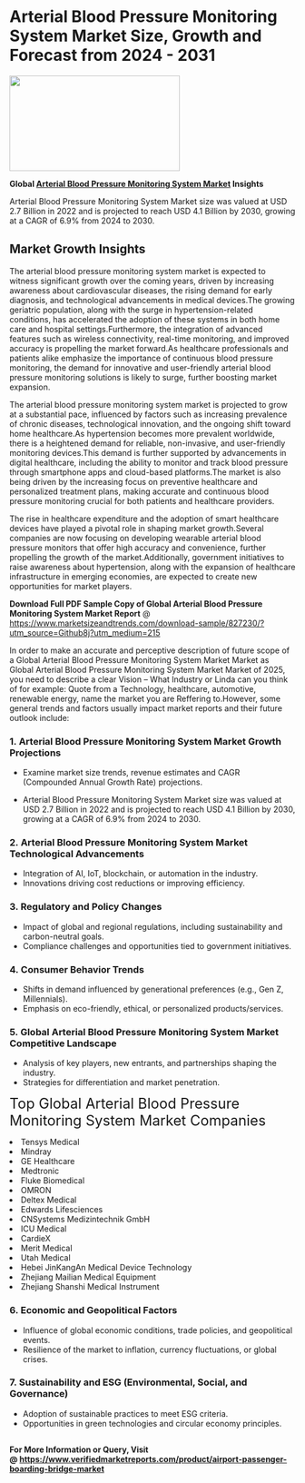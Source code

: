 <H1>Arterial Blood Pressure Monitoring System Market Size, Growth and Forecast from 2024 - 2031</H1><img class="aligncenter size-medium wp-image-584254" src="https://thirdeyenews.in/wp-content/uploads/2024/09/Global-Market-Research-300x168.jpeg" alt="" width="300" height="168" /><p><strong>Global&nbsp;<a href="https://www.marketsizeandtrends.com/download-sample/827230/?utm_source=Github8j?utm_medium=215">Arterial Blood Pressure Monitoring System Market</a> Insights</strong></p><p>Arterial Blood Pressure Monitoring System Market size was valued at USD 2.7 Billion in 2022 and is projected to reach USD 4.1 Billion by 2030, growing at a CAGR of 6.9% from 2024 to 2030.</p><p><h2>Market Growth Insights</h2> <p>The arterial blood pressure monitoring system market is expected to witness significant growth over the coming years, driven by increasing awareness about cardiovascular diseases, the rising demand for early diagnosis, and technological advancements in medical devices.The growing geriatric population, along with the surge in hypertension-related conditions, has accelerated the adoption of these systems in both home care and hospital settings.Furthermore, the integration of advanced features such as wireless connectivity, real-time monitoring, and improved accuracy is propelling the market forward.As healthcare professionals and patients alike emphasize the importance of continuous blood pressure monitoring, the demand for innovative and user-friendly arterial blood pressure monitoring solutions is likely to surge, further boosting market expansion.</p> <p>The arterial blood pressure monitoring system market is projected to grow at a substantial pace, influenced by factors such as increasing prevalence of chronic diseases, technological innovation, and the ongoing shift toward home healthcare.As hypertension becomes more prevalent worldwide, there is a heightened demand for reliable, non-invasive, and user-friendly monitoring devices.This demand is further supported by advancements in digital healthcare, including the ability to monitor and track blood pressure through smartphone apps and cloud-based platforms.The market is also being driven by the increasing focus on preventive healthcare and personalized treatment plans, making accurate and continuous blood pressure monitoring crucial for both patients and healthcare providers.</p> <p>The rise in healthcare expenditure and the adoption of smart healthcare devices have played a pivotal role in shaping market growth.Several companies are now focusing on developing wearable arterial blood pressure monitors that offer high accuracy and convenience, further propelling the growth of the market.Additionally, government initiatives to raise awareness about hypertension, along with the expansion of healthcare infrastructure in emerging economies, are expected to create new opportunities for market players.</p> <p><span class=""><strong>Download Full PDF Sample Copy of Global Arterial Blood Pressure Monitoring System Market Report</strong> @ <a href="https://www.marketsizeandtrends.com/download-sample/827230/?utm_source=Github8j?utm_medium=215" target="_blank">https://www.marketsizeandtrends.com/download-sample/827230/?utm_source=Github8j?utm_medium=215</a></span></p><p>In order to make an accurate and perceptive description of future scope of a Global&nbsp;Arterial Blood Pressure Monitoring System Market Market as Global&nbsp;Arterial Blood Pressure Monitoring System Market Market of 2025, you need to describe a clear Vision &ndash; What Industry or Linda can you think of for example: Quote from a Technology, healthcare, automotive, renewable energy, name the market you are Reffering to.However, some general trends and factors usually impact market reports and their future outlook include:</p><h3>1.&nbsp;<strong>Arterial Blood Pressure Monitoring System Market Growth Projections</strong></h3><ul><li>Examine market size trends, revenue estimates and CAGR (Compounded Annual Growth Rate) projections.</li><li><p>Arterial Blood Pressure Monitoring System Market size was valued at USD 2.7 Billion in 2022 and is projected to reach USD 4.1 Billion by 2030, growing at a CAGR of 6.9% from 2024 to 2030.</p></li></ul><h3>2.&nbsp;<strong>Arterial Blood Pressure Monitoring System Market Technological Advancements</strong></h3><ul><li>Integration of AI, IoT, blockchain, or automation in the industry.</li><li>Innovations driving cost reductions or improving efficiency.</li></ul><h3>3.&nbsp;<strong>Regulatory and Policy Changes</strong></h3><ul><li>Impact of global and regional regulations, including sustainability and carbon-neutral goals.</li><li>Compliance challenges and opportunities tied to government initiatives.</li></ul><h3>4.&nbsp;<strong>Consumer Behavior Trends</strong></h3><ul><li>Shifts in demand influenced by generational preferences (e.g., Gen Z, Millennials).</li><li>Emphasis on eco-friendly, ethical, or personalized products/services.</li></ul><h3>5.&nbsp;<strong>Global Arterial Blood Pressure Monitoring System Market Competitive Landscape</strong></h3><ul><li>Analysis of key players, new entrants, and partnerships shaping the industry.</li><li>Strategies for differentiation and market penetration.</li></ul><p data-pm-slice="1 1 []"><span style="color: inherit; font-family: inherit; font-size: 25px;">Top Global Arterial Blood Pressure Monitoring System Market Companies</span></p><div class="" data-test-id=""><p><li>Tensys Medical</li><li> Mindray</li><li> GE Healthcare</li><li> Medtronic</li><li> Fluke Biomedical</li><li> OMRON</li><li> Deltex Medical</li><li> Edwards Lifesciences</li><li> CNSystems Medizintechnik GmbH</li><li> ICU Medical</li><li> CardieX</li><li> Merit Medical</li><li> Utah Medical</li><li> Hebei JinKangAn Medical Device Technology</li><li> Zhejiang Mailian Medical Equipment</li><li> Zhejiang Shanshi Medical Instrument</li></p></div><h3>6.&nbsp;<strong>Economic and Geopolitical Factors</strong></h3><ul><li>Influence of global economic conditions, trade policies, and geopolitical events.</li><li>Resilience of the market to inflation, currency fluctuations, or global crises.</li></ul><h3>7.&nbsp;<strong>Sustainability and ESG (Environmental, Social, and Governance)</strong></h3><ul><li>Adoption of sustainable practices to meet ESG criteria.</li><li>Opportunities in green technologies and circular economy principles.</li></ul><h2><strong style="font-size: 14px;">For More Information or Query, Visit @&nbsp;</strong><a style="background-color: #ffffff; font-size: 14px;" href="https://www.marketsizeandtrends.com/report/arterial-blood-pressure-monitoring-system-market/" target="_blank">https://www.verifiedmarketreports.com/product/airport-passenger-boarding-bridge-market</a></h2>